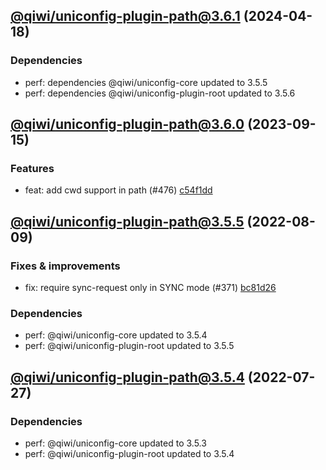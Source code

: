 ## [@qiwi/uniconfig-plugin-path@3.6.1](https://github.com/qiwi/uniconfig/compare/2023.9.15-qiwi.uniconfig-plugin-path.3.6.0-f0...2024.4.18-qiwi.uniconfig-plugin-path.3.6.1-f0) (2024-04-18)

### Dependencies
* perf: dependencies @qiwi/uniconfig-core updated to 3.5.5
* perf: dependencies @qiwi/uniconfig-plugin-root updated to 3.5.6

## [@qiwi/uniconfig-plugin-path@3.6.0](https://github.com/qiwi/uniconfig/compare/2022.8.9-qiwi.uniconfig-plugin-path.3.5.5-f0...2023.9.15-qiwi.uniconfig-plugin-path.3.6.0-f0) (2023-09-15)

### Features
* feat: add cwd support in path (#476) [c54f1dd](https://github.com/qiwi/uniconfig/commit/c54f1dd02f5274f0ae70fb4c79041ba42b841242)

## [@qiwi/uniconfig-plugin-path@3.5.5](https://github.com/qiwi/uniconfig/compare/2022.7.27-qiwi.uniconfig-plugin-path.3.5.4-f0...2022.8.9-qiwi.uniconfig-plugin-path.3.5.5-f0) (2022-08-09)

### Fixes & improvements
* fix: require sync-request only in SYNC mode (#371) [bc81d26](https://github.com/qiwi/uniconfig/commit/bc81d261273ce3976f71db5e7e6dcea3584ad483)

### Dependencies
* perf: @qiwi/uniconfig-core updated to 3.5.4
* perf: @qiwi/uniconfig-plugin-root updated to 3.5.5

## [@qiwi/uniconfig-plugin-path@3.5.4](https://github.com/qiwi/uniconfig/compare/@qiwi/uniconfig-plugin-path@3.5.3...2022.7.27-qiwi.uniconfig-plugin-path.3.5.4-f0) (2022-07-27)

### Dependencies
* perf: @qiwi/uniconfig-core updated to 3.5.3
* perf: @qiwi/uniconfig-plugin-root updated to 3.5.4
